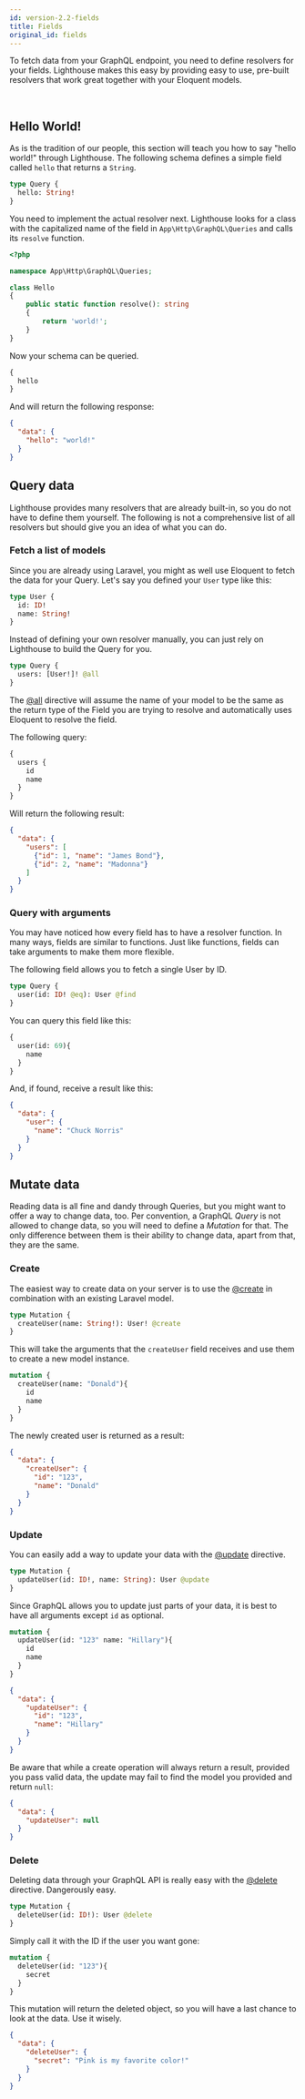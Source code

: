 ```yaml
---
id: version-2.2-fields
title: Fields
original_id: fields
---
```


To fetch data from your GraphQL endpoint, you need to define resolvers for your fields.
Lighthouse makes this easy by providing easy to use, pre-built resolvers that work
great together with your Eloquent models.

<br/>

## Hello World!

As is the tradition of our people, this section will teach you how to say "hello world!" through Lighthouse.
The following schema defines a simple field called `hello` that returns a `String`.

```graphql
type Query {
  hello: String! 
}
```

You need to implement the actual resolver next. Lighthouse looks for a class with the capitalized name of the
field in `App\Http\GraphQL\Queries` and calls its `resolve` function.

```php
<?php

namespace App\Http\GraphQL\Queries;

class Hello
{
    public static function resolve(): string
    {
        return 'world!';
    }
}
```

Now your schema can be queried.

```graphql
{
  hello
}
```

And will return the following response:

```json
{
  "data": {
    "hello": "world!"
  }
}
```

## Query data

Lighthouse provides many resolvers that are already built-in, so you do not have to define them yourself.
The following is not a comprehensive list of all resolvers but should give you an idea of what you can do.

### Fetch a list of models

Since you are already using Laravel, you might as well use Eloquent to fetch the data for your Query.
Let's say you defined your `User` type like this:

```graphql
type User {
  id: ID!
  name: String!
}
```

Instead of defining your own resolver manually, you can just rely on Lighthouse to build the Query for you.

```graphql
type Query {
  users: [User!]! @all
}
```

The [@all](directives#all) directive will assume the name of your model to be the same as
the return type of the Field you are trying to resolve and automatically uses Eloquent to resolve the field.

The following query:

```graphql
{
  users {
    id
    name
  }
}  
```

Will return the following result:

```json
{
  "data": {
    "users": [
      {"id": 1, "name": "James Bond"},
      {"id": 2, "name": "Madonna"}
    ]
  }
}
```

### Query with arguments

You may have noticed how every field has to have a resolver function. In many ways, fields are similar to functions.
Just like functions, fields can take arguments to make them more flexible.

The following field allows you to fetch a single User by ID.

```graphql
type Query {
  user(id: ID! @eq): User @find
}
```

You can query this field like this:

```graphql
{
  user(id: 69){
    name
  }
}
```

And, if found, receive a result like this:

```json
{
  "data": {
    "user": {
      "name": "Chuck Norris"
    }
  }
}
```

## Mutate data

Reading data is all fine and dandy through Queries, but you might want to offer a way to change data, too.
Per convention, a GraphQL *Query* is not allowed to change data, so you will need to define a *Mutation* for that.
The only difference between them is their ability to change data, apart from that, they are the same.

### Create

The easiest way to create data on your server is to use the [@create](directives#create) in combination
with an existing Laravel model.

```graphql
type Mutation {
  createUser(name: String!): User! @create
}
```

This will take the arguments that the `createUser` field receives and use them to create a new model instance.

```graphql
mutation {
  createUser(name: "Donald"){
    id
    name
  }
}
```

The newly created user is returned as a result:

```json
{
  "data": {
    "createUser": {
      "id": "123",
      "name": "Donald"
    }
  }
}
```

### Update

You can easily add a way to update your data with the [@update](directives#update) directive.

```graphql
type Mutation {
  updateUser(id: ID!, name: String): User @update
}
```

Since GraphQL allows you to update just parts of your data, it is best to have all arguments except `id` as optional.


```graphql
mutation {
  updateUser(id: "123" name: "Hillary"){
    id
    name
  }
}
```

```json
{
  "data": {
    "updateUser": {
      "id": "123",
      "name": "Hillary"
    }
  }
}
```

Be aware that while a create operation will always return a result, provided you pass valid data, the update
may fail to find the model you provided and return `null`:

```json
{
  "data": {
    "updateUser": null
  }
}
```

### Delete

Deleting data through your GraphQL API is really easy with the [@delete](directives#delete) directive. Dangerously easy.

```graphql
type Mutation {
  deleteUser(id: ID!): User @delete
}
```

Simply call it with the ID if the user you want gone:

```graphql
mutation {
  deleteUser(id: "123"){
    secret
  }
}
```

This mutation will return the deleted object, so you will have a last chance to look at the data. Use it wisely.

```json
{
  "data": {
    "deleteUser": {
      "secret": "Pink is my favorite color!"
    }
  }
}
``` 
